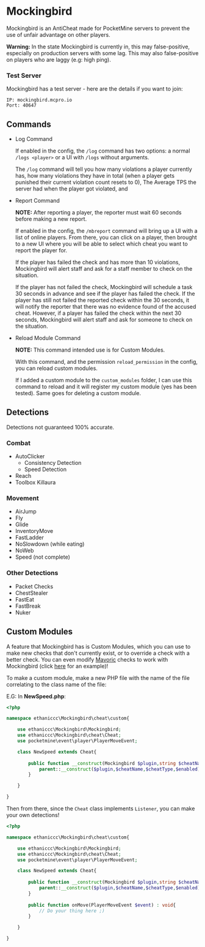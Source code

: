 # Mockingbird
Mockingbird is an AntiCheat made for PocketMine servers to prevent the use of unfair
advantage on other players.

**Warning:** In the state Mockingbird is currently in, this may false-positive, especially on production servers with some lag.
This may also false-positive on players who are laggy (e.g: high ping).

### Test Server
Mockingbird has a test server - here are the details if you want to join:

```
IP: mockingbird.mcpro.io
Port: 40647
```
## Commands
* Log Command
    
    If enabled in the config, the `/log` command has two options: a normal
    `/logs <player>` or a UI with `/logs` without arguments.
    
    The `/log` command will tell you how many violations a player currently has, 
    how many violations they have in total (when a player gets punished their current violation count resets to 0),
    The Average TPS the server had when the player got violated, and 

* Report Command

    **NOTE:** After reporting a player, the reporter must wait 60 seconds before making a new report.
    
    If enabled in the config, the `/mbreport` command will bring up a UI with a list of online players. From there, you can
    click on a player, then brought to a new UI where you will be able to select which cheat you want to report the player
    for.
    
    If the player has failed the check and has more than 10 violations, Mockingbird will alert staff and ask for a staff member to check on the situation.
    
    If the player has not failed the check, Mockingbird will schedule a task 30 seconds in advance and see if the player has failed the check. If the player has still not failed
    the reported check within the 30 seconds, it will notify the reporter that there was no evidence found of the accused cheat. However, if a player has failed the check within the
    next 30 seconds, Mockingbird will alert staff and ask for someone to check on the situation.
    
* Reload Module Command

    **NOTE:** This command intended use is for Custom Modules.
    
    With this command, and the permission `reload_permission` in the config, you can reload custom modules.
    
    If I added a custom module to the `custom_modules` folder, I can use this command to reload and it will register my custom module (yes has been tested).
    Same goes for deleting a custom module.
## Detections
Detections not guaranteed 100% accurate.

### Combat
* AutoClicker
    * Consistency Detection
    * Speed Detection
* Reach
* Toolbox Killaura
### Movement
* AirJump
* Fly
* Glide
* InventoryMove
* FastLadder
* NoSlowdown (while eating)
* NoWeb
* Speed (not complete)
### Other Detections
* Packet Checks
* ChestStealer
* FastEat
* FastBreak
* Nuker
## Custom Modules
A feature that Mockingbird has is Custom Modules, which you can use to
make new checks that don't currently exist, or to override a check with a 
better check. You can even modify [Mavoric](https://github.com/Bavfalcon9/Mavoric/tree/v2.0.0) checks
to work with Mockingbird (click [here](https://github.com/ethaniccc/Mockingbird/blob/master/resources/custom_modules/MavoricSpeedA.php) for an example)!

To make a custom module, make a new PHP file with the name of the file correlating
to the class name of the file:

E.G: In **NewSpeed.php**:
```php
<?php

namespace ethaniccc\Mockingbird\cheat\custom{

    use ethaniccc\Mockingbird\Mockingbird;
    use ethaniccc\Mockingbird\cheat\Cheat;
    use pocketmine\event\player\PlayerMoveEvent;

    class NewSpeed extends Cheat{
    
        public function __construct(Mockingbird $plugin,string $cheatName,string $cheatType,bool $enabled = true){
            parent::__construct($plugin,$cheatName,$cheatType,$enabled);
        }

    }

}
```

Then from there, since the `Cheat` class implements `Listener`, you can make your own detections!
```php
<?php

namespace ethaniccc\Mockingbird\cheat\custom{

    use ethaniccc\Mockingbird\Mockingbird;
    use ethaniccc\Mockingbird\cheat\Cheat;
    use pocketmine\event\player\PlayerMoveEvent;

    class NewSpeed extends Cheat{
    
        public function __construct(Mockingbird $plugin,string $cheatName,string $cheatType,bool $enabled = true){
            parent::__construct($plugin,$cheatName,$cheatType,$enabled);
        }
        
        public function onMove(PlayerMoveEvent $event) : void{
            // Do your thing here ;)
        }

    }

}
```